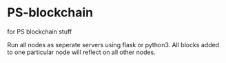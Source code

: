 # PS-blockchain
for PS blockchain stuff

Run all nodes as seperate servers using flask or python3.
All blocks added to one particular node will reflect on all other nodes.
